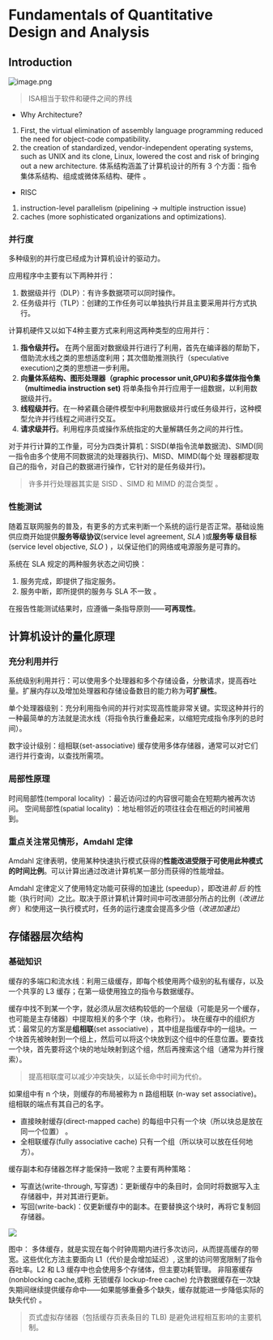 # Fundamentals of Quantitative Design and Analysis

## Introduction

![image.png](http://img.070077.xyz/20230226165835.png)

> ISA相当于软件和硬件之间的界线


- Why Architecture?
1. First, the virtual elimination of assembly language programming reduced the need for object-code compatibility. 
2. the creation of standardized, vendor-independent operating systems, such as UNIX and its clone, Linux, lowered the cost and risk of bringing out a new architecture.
体系结构涵盖了计算机设计的所有 3 个方面：指令集体系结构、组成或微体系结构、硬件 。
- RISC
1. instruction-level parallelism (pipelining -> multiple instruction issue)
2. caches (more sophisticated organizations and optimizations).

### 并行度

多种级别的并行度已经成为计算机设计的驱动力。

应用程序中主要有以下两种并行：
1. 数据级并行（DLP）：有许多数据项可以同时操作。
2. 任务级并行（TLP）：创建的工作任务可以单独执行并且主要采用并行方式执行。

计算机硬件又以如下4种主要方式来利用这两种类型的应用并行：
1. **指令级并行。** 在两个层面对数据级并行进行了利用，首先在编译器的帮助下，借助流水线之类的思想适度利用；其次借助推测执行（speculative execution)之类的思想进一步利用。
2. **向量体系结构、图形处理器（graphic processor unit,GPU)和多媒体指令集（multimedia instruction set)** 将单条指令并行应用于一组数据，以利用数据级并行。
3. **线程级并行**。在一种紧藕合硬件模型中利用数据级并行或任务级并行，这种模型允许并行线程之间进行交互。
4. **请求级并行**。利用程序员或操作系统指定的大量解耦任务之间的并行性。

对于并行计算的工作量，可分为四类计算机：SISD(单指令流单数据流)、SIMD(同一指令由多个使用不同数据流的处理器执行)、MISD、MIMD(每个处
理器都提取自己的指令，对自己的数据进行操作，它针对的是任务级并行)。

> 许多并行处理器其实是 SISD 、SIMD 和 MIMD 的混合类型 。

### 性能测试

随着互联网服务的普及，有更多的方式来判断一个系统的运行是否正常。基础设施供应商开始提供**服务等级协议**(service level agreement, *SLA* )或**服务等
级目标**(service level objective, *SLO* ) ，以保证他们的网络或电源服务是可靠的。

系统在 SLA 规定的两种服务状态之间切换：
1. 服务完成，即提供了指定服务。
2. 服务中断，即所提供的服务与 SLA 不一致 。

在报告性能测试结果时，应遵循一条指导原则——**可再现性**。

## 计算机设计的量化原理

### 充分利用并行

系统级别利用并行：可以使用多个处理器和多个存储设备，分散请求，提高吞吐量。扩展内存以及增加处理器和存储设备数目的能力称为**可扩展性**。

单个处理器级别：充分利用指令间的并行对实现高性能非常关键。实现这种并行的一种最简单的方法就是流水线（将指令执行重叠起来，以缩短完成指令序列的总时间）。

数字设计级别：组相联(set-associative) 缓存使用多体存储器，通常可以对它们进行并行查询，以查找所需项。 

### 局部性原理

时间局部性(temporal locality) ：最近访问过的内容很可能会在短期内被再次访问。 
空间局部性(spatial locality) ：地址相邻近的项往往会在相近的时间被用到。 

### 重点关注常见情形，Amdahl 定律

Amdahl 定律表明，使用某种快速执行模式获得的**性能改进受限于可使用此种模式的时间比例**。可以计算出通过改进计算机某一部分而获得的性能增益。

Amdahl 定律定义了使用特定功能可获得的加速比 (speedup），即改进*前* *后* 的性能（执行时间）之比。取决于原计算机计算时间中可改进部分所占的比例（*改进比例* ）和使用这一执行模式时，任务的运行速度会提高多少倍（*改进加速比*）

## 存储器层次结构

### 基础知识

缓存的多端口和流水线：利用三级缓存，即每个核使用两个级别的私有缓存，以及一个共享的 L3 缓存；在第一级使用独立的指令与数据缓存。 

缓存中找不到某一个字，就必须从层次结构较低的一个层级（可能是另一个缓存，也可能是主存储器）中提取相关的多个字（块，也称行）。
块在缓存中的组织方式：最常见的方案是**组相联**(set associative) ，其中组是指缓存中的一组块。一个块首先被映射到一个组上，然后可以将这个块放到这个组中的任意位置。要查找一个块，首先要将这个块的地址映射到这个组，然后再搜索这个组（通常为并行搜索）。

> 提高相联度可以减少冲突缺失，以延长命中时间为代价。 

如果组中有 n 个块，则缓存的布局被称为 n 路组相联 (n-way set associative)。 组相联的端点有其自己的名字。
- 直接映射缓存(direct-mapped cache) 的每组中只有一个块（所以块总是放在同一个位置） 。
- 全相联缓存(fully associative cache) 只有一个组（所以块可以放在任何地方）。

 缓存副本和存储器怎样才能保持一致呢？主要有两种策略：
 - 写直达(write-through, 写穿透)：更新缓存中的条目时，会同时将数据写入主存储器中，并对其进行更新。
 - 写回(write-back)：仅更新缓存中的副本。在要替换这个块时，再将它复制回存储器。

![](http://img.070077.xyz/20230318223852.png)

图中：
多体缓存，就是实现在每个时钟周期内进行多次访问，从而提高缓存的带宽。这些优化方法主要面向 L1（代价是会增加延迟）, 这里的访问带宽限制了指令吞吐率。L2 和 L3 缓存中也会使用多个存储体，但主要功耗管理。 
非阻塞缓存 (nonblocking cache,或称 无锁缓存 lockup-free cache) 允许数据缓存在一次缺失期间继续提供缓存命中——如果能够重叠多个缺失，缓存就能进一步降低实际的缺失代价 。 

> 页式虚拟存储器（包括缓存页表条目的 TLB) 是避免进程相互影响的主要机制。 